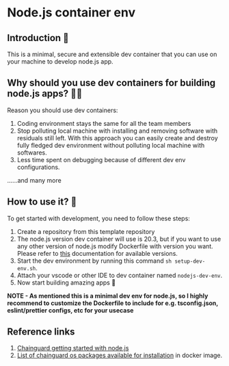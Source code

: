 # Node.js container env

## Introduction :open_book:

This is a minimal, secure and extensible dev container that you can use on your machine to develop node.js app.

## Why should you use dev containers for building node.js apps? :man_shrugging:

Reason you should use dev containers:

1. Coding environment stays the same for all the team members
2. Stop polluting local machine with installing and removing software with residuals still left. With this approach you can easily create and destroy fully fledged dev environment without polluting local machine with softwares.
3. Less time spent on debugging because of different dev env configurations.

......and many more

## How to use it? :thinking:

To get started with development, you need to follow these steps:

1. Create a repository from this template repository
2. The node.js version dev container will use is 20.3, but if you want to use any other version of node.js modify Dockerfile with version you want. Please refer to [this](<https://edu.chainguard.dev/chainguard/chainguard-images/reference/node/overview/>) documentation for available versions.
3. Start the dev environment by running this command `sh setup-dev-env.sh`.
4. Attach your vscode or other IDE to dev container named `nodejs-dev-env`.
5. Now start building amazing apps :rocket:

**NOTE - As mentioned this is a minimal dev env for node.js, so I highly recommend to customize the Dockerfile to include for e.g. tsconfig.json, eslint/prettier configs, etc for your usecase**

## Reference links

1. [Chainguard getting started with node.js](https://edu.chainguard.dev/chainguard/chainguard-images/reference/node/getting-started-node/)
2. [List of chainguard os packages available for installation](https://github.com/wolfi-dev/os) in docker image.
